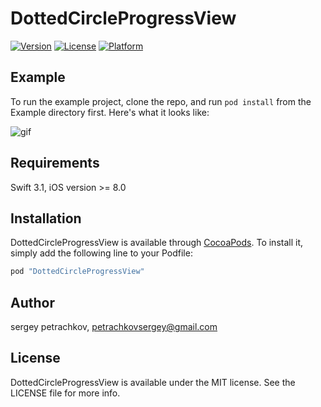 # DottedCircleProgressView

[![Version](https://img.shields.io/cocoapods/v/DottedCircleProgressView.svg?style=flat)](http://cocoapods.org/pods/DottedCircleProgressView)
[![License](https://img.shields.io/cocoapods/l/DottedCircleProgressView.svg?style=flat)](http://cocoapods.org/pods/DottedCircleProgressView)
[![Platform](https://img.shields.io/cocoapods/p/DottedCircleProgressView.svg?style=flat)](http://cocoapods.org/pods/DottedCircleProgressView)

## Example

To run the example project, clone the repo, and run `pod install` from the Example directory first.
Here's what it looks like:

![gif](http://i.imgur.com/Ke14Iiw.gif)

## Requirements

Swift 3.1, iOS version >= 8.0

## Installation

DottedCircleProgressView is available through [CocoaPods](http://cocoapods.org). To install
it, simply add the following line to your Podfile:

```ruby
pod "DottedCircleProgressView"
```

## Author

sergey petrachkov, petrachkovsergey@gmail.com

## License

DottedCircleProgressView is available under the MIT license. See the LICENSE file for more info.
